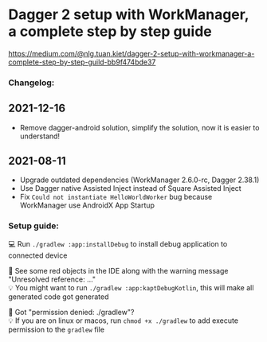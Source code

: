 # Dagger 2 setup with WorkManager, a complete step by step guide

https://medium.com/@nlg.tuan.kiet/dagger-2-setup-with-workmanager-a-complete-step-by-step-guild-bb9f474bde37

### Changelog:
## 2021-12-16
- Remove dagger-android solution, simplify the solution, now it is easier to understand!

## 2021-08-11
- Upgrade outdated dependencies (WorkManager 2.6.0-rc, Dagger 2.38.1)
- Use Dagger native Assisted Inject instead of Square Assisted Inject
- Fix ```Could not instantiate HelloWorldWorker``` bug because WorkManager use AndroidX App Startup 

### Setup guide:
:computer: Run `./gradlew :app:installDebug` to install debug
application to connected device

:crystal_ball: See some red objects in the IDE along with the warning
message "Unresolved reference: ..."  
:bulb: You might want to run `./gradlew :app:kaptDebugKotlin`, this will
make all generated code got generated

:crystal_ball: Got "permission denied: ./gradlew"?  
:bulb: If you are on linux or macos, run `chmod +x ./gradlew` to add execute
permission to the `gradlew` file
